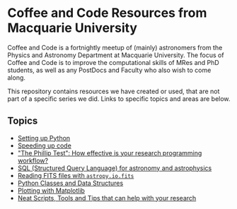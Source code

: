 # Coffee and Code Resources from Macquarie University

Coffee and Code is a fortnightly meetup of (mainly) astronomers from the Physics and Astronomy Department at Macquarie University. The focus of Coffee and Code is to improve the computational skills of MRes and PhD students, as well as any PostDocs and Faculty who also wish to come along.

This repository contains resources we have created or used, that are not part of a specific series we did. Links to specific topics and areas are below.

## Topics
 * [Setting up Python](PythonSetup/README.md)
 * [Speeding up code](SpeedingUpCode/README.md)
 * ["The Phillip Test": How effective is your research programming workflow?](ThePhillipTest/README.md)
 * [SQL (Structured Query Language) for astronomy and astrophysics](AstroSQL/README.md)
 * [Reading FITS files with `astropy.io.fits`](AstropyFits/README.md)
 * [Python Classes and Data Structures](Classes-and-DataStructures/README.md)
 * [Plotting with Matplotlib](PlottingWithMatplotlib/README.md)
 * [Neat Scripts, Tools and Tips that can help with your research](UsefulTools/README.md)
